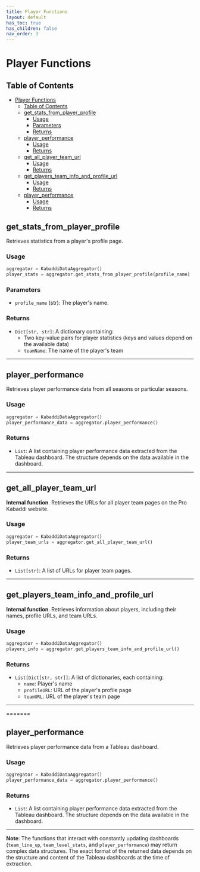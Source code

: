 ```yaml
---
title: Player Functions
layout: default
has_toc: true
has_children: false
nav_order: 3
---
```

# Player Functions


## Table of Contents
- [Player Functions](#player-functions)
  - [Table of Contents](#table-of-contents)
  - [get\_stats\_from\_player\_profile](#get_stats_from_player_profile)
    - [Usage](#usage)
    - [Parameters](#parameters)
    - [Returns](#returns)
  - [player\_performance](#player_performance)
    - [Usage](#usage-1)
    - [Returns](#returns-1)
  - [get\_all\_player\_team\_url](#get_all_player_team_url)
    - [Usage](#usage-2)
    - [Returns](#returns-2)
  - [get\_players\_team\_info\_and\_profile\_url](#get_players_team_info_and_profile_url)
    - [Usage](#usage-3)
    - [Returns](#returns-3)
  - [player\_performance](#player_performance-1)
    - [Usage](#usage-4)
    - [Returns](#returns-4)



## get_stats_from_player_profile

Retrieves statistics from a player's profile page.

### Usage

```python
aggregator = KabaddiDataAggregator()
player_stats = aggregator.get_stats_from_player_profile(profile_name)
```

### Parameters

- `profile_name` (str): The player's name.

### Returns

- `Dict[str, str]`: A dictionary containing:
  - Two key-value pairs for player statistics (keys and values depend on the available data)
  - `teamName`: The name of the player's team

---



## player_performance

Retrieves player performance data from all seasons or particular seasons.

### Usage

```python
aggregator = KabaddiDataAggregator()
player_performance_data = aggregator.player_performance()
```
### Returns

- `List`: A list containing player performance data extracted from the Tableau dashboard. The structure depends on the data available in the dashboard.

---
## get_all_player_team_url

**Internal function**. Retrieves the URLs for all player team pages on the Pro Kabaddi website.

### Usage

```python
aggregator = KabaddiDataAggregator()
player_team_urls = aggregator.get_all_player_team_url()
```

### Returns

- `List[str]`: A list of URLs for player team pages.

---
## get_players_team_info_and_profile_url

**Internal function**. Retrieves information about players, including their names, profile URLs, and team URLs.

### Usage

```python
aggregator = KabaddiDataAggregator()
players_info = aggregator.get_players_team_info_and_profile_url()
```

### Returns

- `List[Dict[str, str]]`: A list of dictionaries, each containing:
  - `name`: Player's name
  - `profileURL`: URL of the player's profile page
  - `teamURL`: URL of the player's team page

---



=======

## player_performance

Retrieves player performance data from a Tableau dashboard.

### Usage

```python
aggregator = KabaddiDataAggregator()
player_performance_data = aggregator.player_performance()
```

### Returns

- `List`: A list containing player performance data extracted from the Tableau dashboard. The structure depends on the data available in the dashboard.
  
---

**Note**: The functions that interact with constantly updating dashboards (`team_line_up`, `team_level_stats`, and `player_performance`) may return complex data structures. The exact format of the returned data depends on the structure and content of the Tableau dashboards at the time of extraction.
